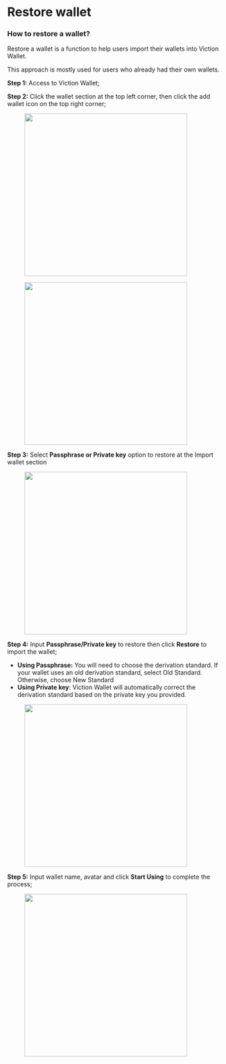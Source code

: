 # Restore wallet

### How to restore a wallet?

Restore a wallet is a function to help users import their wallets into Viction Wallet.

This approach is mostly used for users who already had their own wallets.

**Step 1:** Access to Viction Wallet;

**Step 2:** Click the wallet section at the top left corner, then click the add wallet icon on the top right corner;

<figure><img src="../../../../.gitbook/assets/image (20).png" alt="" width="375"><figcaption></figcaption></figure>

<figure><img src="../../../../.gitbook/assets/image (18).png" alt="" width="375"><figcaption></figcaption></figure>

**Step 3:** Select **Passphrase or Private key** option to restore at the Import wallet section

<figure><img src="../../../../.gitbook/assets/image (29).png" alt="" width="375"><figcaption></figcaption></figure>

**Step 4:** Input **Passphrase/Private key** to restore then click **Restore** to import the wallet;

* **Using Passphrase:** You will need to choose the derivation standard. If your wallet uses an old derivation standard, select Old Standard. Otherwise, choose New Standard
* **Using Private key**: Viction Wallet will automatically correct the derivation standard based on the private key you provided.&#x20;

<figure><img src="../../../../.gitbook/assets/image (31).png" alt="" width="375"><figcaption></figcaption></figure>

**Step 5:** Input wallet name, avatar and click **Start Using** to complete the process;

<figure><img src="../../../../.gitbook/assets/image (28).png" alt="" width="375"><figcaption></figcaption></figure>
